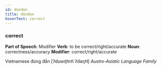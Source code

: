 ```yaml
---
id: dündon
title: dündon
hoverText: correct
---
```


### correct

**Part of Speech**: Modifier
**Verb**: to be correct/right/accurate
**Noun**: correctness/accuracy
**Modifier**: correct/right/accurate

Vietnamese đúng đắn [ʔɗʊwŋ͡m˦˥ ʔɗaŋ˦˥]
*Austro-Asiatic Language Family*
